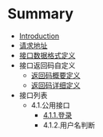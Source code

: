 # Summary

* [Introduction](README.md)
* [请求地址](chapter1.md)
* [接口数据格式定义](chapter2.md)
* 接口返回码自定义
   * [返回码概要定义](chapter3/section1.md)
   * [返回码详细定义](chapter3/section2.md)
* 接口列表
   * 4.1.公用接口
       * [4.1.1.登录](411deng_lu.md)
       * 4.1.2.用户名判断

